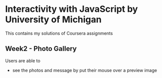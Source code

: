 # Interactivity with JavaScript by University of Michigan

This contains my solutions of Coursera assignments

## Week2 - Photo Gallery

Users are able to

- see the photos and message by put their mouse over a preview image
